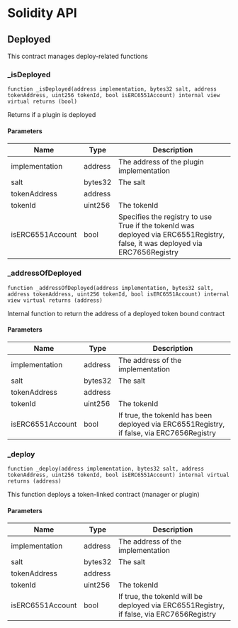 # Solidity API

## Deployed

This contract manages deploy-related functions

### _isDeployed

```solidity
function _isDeployed(address implementation, bytes32 salt, address tokenAddress, uint256 tokenId, bool isERC6551Account) internal view virtual returns (bool)
```

Returns if a plugin is deployed

#### Parameters

| Name | Type | Description |
| ---- | ---- | ----------- |
| implementation | address | The address of the plugin implementation |
| salt | bytes32 | The salt |
| tokenAddress | address |  |
| tokenId | uint256 | The tokenId |
| isERC6551Account | bool | Specifies the registry to use True if the tokenId was deployed via ERC6551Registry, false, it was deployed via ERC7656Registry |

### _addressOfDeployed

```solidity
function _addressOfDeployed(address implementation, bytes32 salt, address tokenAddress, uint256 tokenId, bool isERC6551Account) internal view virtual returns (address)
```

Internal function to return the address of a deployed token bound contract

#### Parameters

| Name | Type | Description |
| ---- | ---- | ----------- |
| implementation | address | The address of the implementation |
| salt | bytes32 | The salt |
| tokenAddress | address |  |
| tokenId | uint256 | The tokenId |
| isERC6551Account | bool | If true, the tokenId has been deployed via ERC6551Registry, if false, via ERC7656Registry |

### _deploy

```solidity
function _deploy(address implementation, bytes32 salt, address tokenAddress, uint256 tokenId, bool isERC6551Account) internal virtual returns (address)
```

This function deploys a token-linked contract (manager or plugin)

#### Parameters

| Name | Type | Description |
| ---- | ---- | ----------- |
| implementation | address | The address of the implementation |
| salt | bytes32 | The salt |
| tokenAddress | address |  |
| tokenId | uint256 | The tokenId |
| isERC6551Account | bool | If true, the tokenId will be deployed via ERC6551Registry, if false, via ERC7656Registry |

